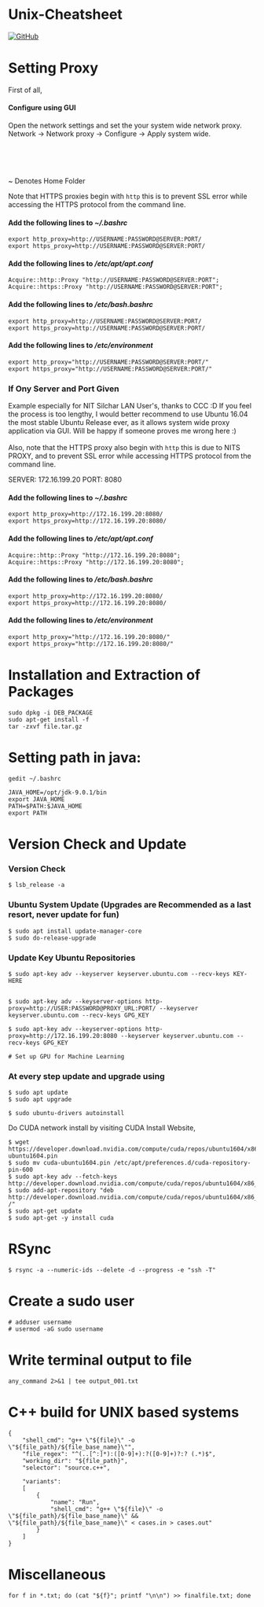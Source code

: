 # Unix-Cheatsheet
[![GitHub](https://img.shields.io/github/license/abdullahkhilji/Unix-Cheatsheet)](https://github.com/abdullahkhilji/Unix-Cheatsheet/blob/master/LICENSE)
# Setting Proxy

First of all,

#### Configure using GUI

Open the network settings and set the your system wide network proxy.
Network -> Network proxy -> Configure -> Apply system wide.

<br><br><br>

~ Denotes Home Folder

Note that HTTPS proxies begin with `http` this is to prevent SSL error while accessing the HTTPS protocol from the command line.

#### Add the following lines to _~/.bashrc_

```
export http_proxy=http://USERNAME:PASSWORD@SERVER:PORT/ 
export https_proxy=http://USERNAME:PASSWORD@SERVER:PORT/ 
``` 
#### Add the following lines to _/etc/apt/apt.conf_

```
Acquire::http::Proxy "http://USERNAME:PASSWORD@SERVER:PORT"; 
Acquire::https::Proxy "http://USERNAME:PASSWORD@SERVER:PORT"; 
```
#### Add the following lines to _/etc/bash.bashrc_

```
export http_proxy=http://USERNAME:PASSWORD@SERVER:PORT/ 
export https_proxy=http://USERNAME:PASSWORD@SERVER:PORT/ 
```
#### Add the following lines to _/etc/environment_

```
export http_proxy="http://USERNAME:PASSWORD@SERVER:PORT/" 
export https_proxy="http://USERNAME:PASSWORD@SERVER:PORT/" 
```
### If Ony Server and Port Given

Example especially for NIT Silchar LAN User's, thanks to CCC :D
If you feel the process is too lengthy, I would better recommend to use Ubuntu 16.04 the most stable Ubuntu Release ever, as it allows system wide proxy application via GUI. Will be happy if someone proves me wrong here :)
<br><br>
Also, note that the HTTPS proxy also begin with `http` this is due to NITS PROXY, and to prevent SSL error while accessing HTTPS protocol from the command line.

SERVER: 172.16.199.20
PORT: 8080

#### Add the following lines to _~/.bashrc_

```
export http_proxy=http://172.16.199.20:8080/ 
export https_proxy=http://172.16.199.20:8080/ 
```

#### Add the following lines to _/etc/apt/apt.conf_

```
Acquire::http::Proxy "http://172.16.199.20:8080"; 
Acquire::https::Proxy "http://172.16.199.20:8080"; 
```

#### Add the following lines to _/etc/bash.bashrc_

```
export http_proxy=http://172.16.199.20:8080/ 
export https_proxy=http://172.16.199.20:8080/ 
```

#### Add the following lines to _/etc/environment_

```
export http_proxy="http://172.16.199.20:8080/"
export https_proxy="http://172.16.199.20:8080/"
```

# Installation and Extraction of Packages

```
sudo dpkg -i DEB_PACKAGE
sudo apt-get install -f
tar -zxvf file.tar.gz
```


# Setting path in java:

```
gedit ~/.bashrc

JAVA_HOME=/opt/jdk-9.0.1/bin
export JAVA_HOME 
PATH=$PATH:$JAVA_HOME 
export PATH
```


# Version Check and Update

### Version Check
```
$ lsb_release -a
```
### Ubuntu System Update (Upgrades are Recommended as a last resort, never update for fun)
```
$ sudo apt install update-manager-core
$ sudo do-release-upgrade
```
### Update Key Ubuntu Repositories
```
$ sudo apt-key adv --keyserver keyserver.ubuntu.com --recv-keys KEY-HERE


$ sudo apt-key adv --keyserver-options http-proxy=http://USER:PASSWORD@PROXY_URL:PORT/ --keyserver keyserver.ubuntu.com --recv-keys GPG_KEY

$ sudo apt-key adv --keyserver-options http-proxy=http://172.16.199.20:8080 --keyserver keyserver.ubuntu.com --recv-keys GPG_KEY

# Set up GPU for Machine Learning
```
### At every step update and upgrade using
```
$ sudo apt update
$ sudo apt upgrade

$ sudo ubuntu-drivers autoinstall
```

Do CUDA network install by visiting CUDA Install Website,
```
$ wget https://developer.download.nvidia.com/compute/cuda/repos/ubuntu1604/x86_64/cuda-ubuntu1604.pin
$ sudo mv cuda-ubuntu1604.pin /etc/apt/preferences.d/cuda-repository-pin-600
$ sudo apt-key adv --fetch-keys http://developer.download.nvidia.com/compute/cuda/repos/ubuntu1604/x86_64/7fa2af80.pub
$ sudo add-apt-repository "deb http://developer.download.nvidia.com/compute/cuda/repos/ubuntu1604/x86_64/ /"
$ sudo apt-get update
$ sudo apt-get -y install cuda
```


# RSync
```
$ rsync -a --numeric-ids --delete -d --progress -e "ssh -T"
```
# Create a sudo user

```
# adduser username
# usermod -aG sudo username
```

# Write terminal output to file
```
any_command 2>&1 | tee output_001.txt
```

# C++ build for UNIX based systems

```
{
	"shell_cmd": "g++ \"${file}\" -o \"${file_path}/${file_base_name}\"",
	"file_regex": "^(..[^:]*):([0-9]+):?([0-9]+)?:? (.*)$",
	"working_dir": "${file_path}",
	"selector": "source.c++",

	"variants":
	[
		{
			"name": "Run",
			"shell_cmd": "g++ \"${file}\" -o \"${file_path}/${file_base_name}\" && \"${file_path}/${file_base_name}\" < cases.in > cases.out"
		}
	]
}
```

# Miscellaneous
```
for f in *.txt; do (cat "${f}"; printf "\n\n") >> finalfile.txt; done
```

